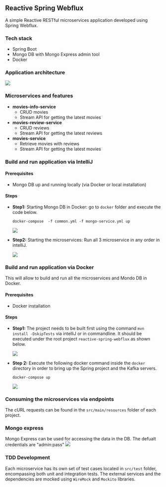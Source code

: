 ## Reactive Spring Webflux

A simple Reactive RESTful microservices application developed using Spring Webflux.

### Tech stack
- Spring Boot
- Mongo DB with Mongo Express admin tool
- Docker

### Application architecture
![](https://i.imgur.com/E6tbJIv.png)

### Microservices and features
- **movies-info-service**
  - CRUD movies
  - Stream API for getting the latest movies
- **movies-review-service**
  - CRUD reviews
  - Stream API for getting the latest reviews
- **movies-service**
  - Retrieve movies with reviews
  - Stream API for getting the latest movies

### Build and run application via IntelliJ

#### Prerequisites
- Mongo DB up and running locally (via Docker or local installation)

#### Steps
- **Step1:** Starting Mongo DB in Docker: go to `docker` folder and execute the code below.
    
    ```agsl
    docker-compose  -f common.yml -f mongo-service.yml up
    ```
  ![](https://i.imgur.com/d9NAkY2.png)
- **Step2:** Starting the microservices: Run all 3 microservice in any order in intelliJ.

  ![](https://i.imgur.com/XTuRgCy.png)

### Build and run application via Docker
This will allow to build and run all the microservices and Mondo DB in Docker.

#### Prerequisites
- Docker installation


#### Steps
- **Step1:** The project needs to be built first using the command `mvn install -DskipTests` via intelliJ or in commandline. It should be executed under the root project `reactive-spring-webflux` as shown below.

  ![](https://i.imgur.com/d8POEyR.png)
- **Step 2:** Execute the following docker command inside the `docker` directory in order to bring up the Spring project and the Kafka servers.
  ```
  docker-compose up
  ```
  ![](https://i.imgur.com/1z3KUO3.png)


### Consuming the microservices via endpoints
The cURL requests can be found in the `src/main/resources` folder of each project.

### Mongo express
Mongo Express can be used for accessing the data in the DB.
The defualt credentials are "admin:pass"
![](https://i.imgur.com/8yk8HAK.png)

### TDD Development
Each microservice has its own set of test cases located in `src/test` folder, encompassing both unit and integration tests.
The external services and the dependencies are mocked using `WireMock` and `Mockito` libraries.
